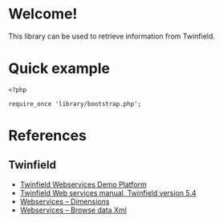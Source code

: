 # Welcome! #

This library can be used to retrieve information from Twinfield.

# Quick example #

```
<?php

require_once 'library/bootstrap.php';

```

# References #

## Twinfield ##

  * [Twinfield Webservices Demo Platform](http://en.twinfield.com/webservices/training/)
  * [Twinfield Web services manual, Twinfield version 5.4](https://otrs.twinfield.com/otrs/public.pl?Action=PublicFAQ&Subaction=Download&FAQID=144)
  * [Webservices – Dimensions](https://otrs.twinfield.com/otrs/public.pl?Action=PublicFAQ&Subaction=Download&FAQID=154)
  * [Webservices – Browse data Xml](https://otrs.twinfield.com/otrs/public.pl?Action=PublicFAQ&Subaction=Download&FAQID=155)